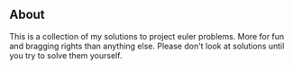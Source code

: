 ## About ##
This is a collection of my solutions to project euler problems.  More for fun and bragging rights than anything else.  Please don't look at solutions until you try to solve them yourself.